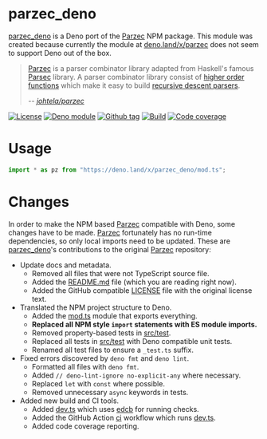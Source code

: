 # parzec_deno

[parzec_deno] is a Deno port of the [Parzec][parzec] NPM package. This module
was created because currently the module at
[deno.land/x/parzec](https://deno.land/x/parzec) does not seem to support Deno
out of the box.

> [Parzec] is a parser combinator library adapted from Haskell's famous
> [Parsec][Parsec] library. A parser combinator library consist of
> [higher order functions][higher order functions] which make it easy to build
> [recursive descent parsers][recursive descent parsers]. 
>
> <cite>-- [johtela/parzec][parzec]</cite>

[![License][license-shield]](LICENSE)
[![Deno module][deno-land-shield]][deno-land]
[![Github
tag][github-shield]][github] [![Build][build-shield]][build]
[![Code
coverage][coverage-shield]][coverage]

# Usage

```ts
import * as pz from "https://deno.land/x/parzec_deno/mod.ts";
```

# Changes

In order to make the NPM based [Parzec] compatible with Deno, some changes have
to be made. [Parzec] fortunately has no run-time dependencies, so only local
imports need to be updated. These are [parzec_deno]'s contributions to the
original [Parzec] repository:

- Update docs and metadata.
  - Removed all files that were not TypeScript source file.
  - Added the [README.md](README.md) file (which you are reading right now).
  - Added the GitHub compatible [LICENSE](LICENSE) file with the original
    license text.
- Translated the NPM project structure to Deno.
  - Added the [mod.ts](mod.ts) module that exports everything.
  - **Replaced all NPM style `import` statements with ES module imports.**
  - Removed property-based tests in [src/test](src/test).
  - Replaced all tests in [src/test](src/test) with Deno compatible unit tests.
  - Renamed all test files to ensure a `_test.ts` suffix.
- Fixed errors discovered by `deno fmt` and `deno lint`.
  - Formatted all files with `deno fmt`.
  - Added `// deno-lint-ignore no-explicit-any` where necessary.
  - Replaced `let` with `const` where possible.
  - Removed unnecessary `async` keywords in tests.
- Added new build and CI tools.
  - Added [dev.ts](dev.ts) which uses [edcb] for running checks.
  - Added the GitHub Action [ci](.github/workflows/ci.yml) workflow which runs
    [dev.ts](dev.ts).
  - Added code coverage reporting.

[Parsec]: http://hackage.haskell.org/package/parsec
[higher order functions]: https://en.wikipedia.org/wiki/Higher-order_function
[recursive descent parsers]: https://en.wikipedia.org/wiki/Recursive_descent_parser
[PEG]: https://en.wikipedia.org/wiki/Parsing_expression_grammar
[LL(1)]: https://en.wikipedia.org/wiki/LL_parser
[interface]: src/input.html
[lexical analyzers]: https://en.wikipedia.org/wiki/Lexical_analysis
[regular expressions]: https://en.wikipedia.org/wiki/Regular_expression
[parzec]: https://github.com/johtela/parzec
[parzec_deno]: https://github.com/eibens/parzec
[edcb]: https://github.com/eibens/edcb

<!-- badges -->

[github]: https://github.com/eibens/parzec
[github-shield]: https://img.shields.io/github/v/tag/eibens/parzec?label&logo=github
[coverage-shield]: https://img.shields.io/codecov/c/github/eibens/parzec?logo=codecov&label
[license-shield]: https://img.shields.io/github/license/eibens/parzec?color=informational
[coverage]: https://codecov.io/gh/eibens/parzec
[build]: https://github.com/eibens/parzec/actions/workflows/ci.yml
[build-shield]: https://img.shields.io/github/workflow/status/eibens/parzec/ci?logo=github&label
[deno-land]: https://deno.land/x/parzec_deno
[deno-land-shield]: https://img.shields.io/badge/x/parzec__deno-informational?logo=deno&label
